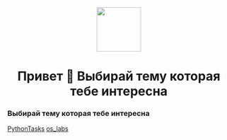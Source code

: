 <div id="header" align="center">
  <img src="https://media.giphy.com/media/M9gbBd9nbDrOTu1Mqx/giphy.gif" width="100"/>
</div>
<h1 align="center">
  Привет 👋
  Выбирай тему которая тебе интересна
</h1>
<h3>
  Выбирай тему которая тебе интересна
</h3>
<a href="https://github.com/ZadireyEvgeny/Python">PythonTasks</a>
<a href="https://github.com/ZadireyEvgeny/os_labs">os_labs</a>
